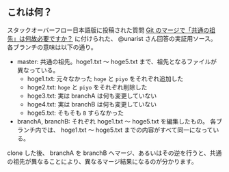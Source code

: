 これは何？
----------

スタックオーバーフロー日本語版に投稿された質問 [Git のマージで「共通の祖先」は何故必要ですか？](http://ja.stackoverflow.com/questions/10968/git-のマージで-共通の祖先-は何故必要ですか) に付けられた、 @unarist さん回答の実証用ソース。
各ブランチの意味は以下の通り。

 - master: 共通の祖先。hoge1.txt ～ hoge5.txt まで、祖先となるファイルが異なっている。
    * hoge1.txt: 元々なかった `hoge` と `piyo` をそれぞれ追加した
    * hoge2.txt: `hoge` と `piyo` をそれぞれ削除した
    * hoge3.txt: 実は branchA は何も変更していない
    * hoge4.txt: 実は branchB は何も変更していない
    * hoge5.txt: そもそも `B` すらなかった
 - branchA, branchB: それぞれ hoge1.txt ～ hoge5.txt を編集したもの。
   各ブランチ内では、 hoge1.txt ～ hoge5.txt までの内容がすべて同一になっている。

clone した後、 branchA を branchB へマージ、あるいはその逆を行うと、共通の祖先が異なることにより、異なるマージ結果になるのが分かります。

